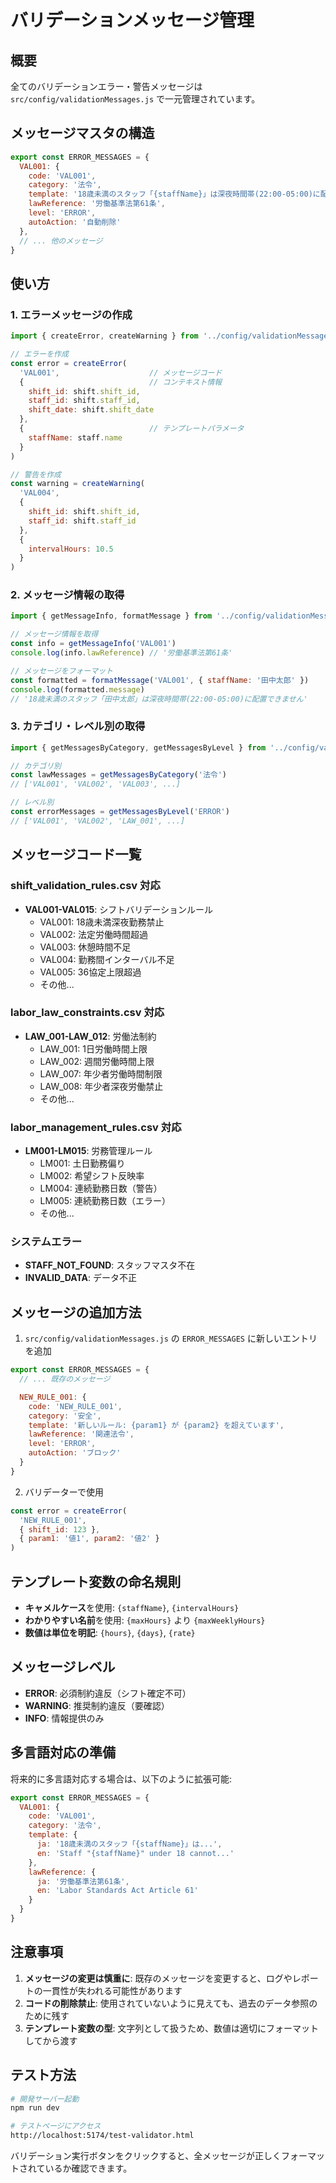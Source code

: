 # バリデーションメッセージ管理

## 概要

全てのバリデーションエラー・警告メッセージは `src/config/validationMessages.js` で一元管理されています。

## メッセージマスタの構造

```javascript
export const ERROR_MESSAGES = {
  VAL001: {
    code: 'VAL001',
    category: '法令',
    template: '18歳未満のスタッフ「{staffName}」は深夜時間帯(22:00-05:00)に配置できません',
    lawReference: '労働基準法第61条',
    level: 'ERROR',
    autoAction: '自動削除'
  },
  // ... 他のメッセージ
}
```

## 使い方

### 1. エラーメッセージの作成

```javascript
import { createError, createWarning } from '../config/validationMessages.js'

// エラーを作成
const error = createError(
  'VAL001',                    // メッセージコード
  {                            // コンテキスト情報
    shift_id: shift.shift_id,
    staff_id: shift.staff_id,
    shift_date: shift.shift_date
  },
  {                            // テンプレートパラメータ
    staffName: staff.name
  }
)

// 警告を作成
const warning = createWarning(
  'VAL004',
  {
    shift_id: shift.shift_id,
    staff_id: shift.staff_id
  },
  {
    intervalHours: 10.5
  }
)
```

### 2. メッセージ情報の取得

```javascript
import { getMessageInfo, formatMessage } from '../config/validationMessages.js'

// メッセージ情報を取得
const info = getMessageInfo('VAL001')
console.log(info.lawReference) // '労働基準法第61条'

// メッセージをフォーマット
const formatted = formatMessage('VAL001', { staffName: '田中太郎' })
console.log(formatted.message)
// '18歳未満のスタッフ「田中太郎」は深夜時間帯(22:00-05:00)に配置できません'
```

### 3. カテゴリ・レベル別の取得

```javascript
import { getMessagesByCategory, getMessagesByLevel } from '../config/validationMessages.js'

// カテゴリ別
const lawMessages = getMessagesByCategory('法令')
// ['VAL001', 'VAL002', 'VAL003', ...]

// レベル別
const errorMessages = getMessagesByLevel('ERROR')
// ['VAL001', 'VAL002', 'LAW_001', ...]
```

## メッセージコード一覧

### shift_validation_rules.csv 対応
- **VAL001-VAL015**: シフトバリデーションルール
  - VAL001: 18歳未満深夜勤務禁止
  - VAL002: 法定労働時間超過
  - VAL003: 休憩時間不足
  - VAL004: 勤務間インターバル不足
  - VAL005: 36協定上限超過
  - その他...

### labor_law_constraints.csv 対応
- **LAW_001-LAW_012**: 労働法制約
  - LAW_001: 1日労働時間上限
  - LAW_002: 週間労働時間上限
  - LAW_007: 年少者労働時間制限
  - LAW_008: 年少者深夜労働禁止
  - その他...

### labor_management_rules.csv 対応
- **LM001-LM015**: 労務管理ルール
  - LM001: 土日勤務偏り
  - LM002: 希望シフト反映率
  - LM004: 連続勤務日数（警告）
  - LM005: 連続勤務日数（エラー）
  - その他...

### システムエラー
- **STAFF_NOT_FOUND**: スタッフマスタ不在
- **INVALID_DATA**: データ不正

## メッセージの追加方法

1. `src/config/validationMessages.js` の `ERROR_MESSAGES` に新しいエントリを追加

```javascript
export const ERROR_MESSAGES = {
  // ... 既存のメッセージ

  NEW_RULE_001: {
    code: 'NEW_RULE_001',
    category: '安全',
    template: '新しいルール: {param1} が {param2} を超えています',
    lawReference: '関連法令',
    level: 'ERROR',
    autoAction: 'ブロック'
  }
}
```

2. バリデーターで使用

```javascript
const error = createError(
  'NEW_RULE_001',
  { shift_id: 123 },
  { param1: '値1', param2: '値2' }
)
```

## テンプレート変数の命名規則

- **キャメルケース**を使用: `{staffName}`, `{intervalHours}`
- **わかりやすい名前**を使用: `{maxHours}` より `{maxWeeklyHours}`
- **数値は単位を明記**: `{hours}`, `{days}`, `{rate}`

## メッセージレベル

- **ERROR**: 必須制約違反（シフト確定不可）
- **WARNING**: 推奨制約違反（要確認）
- **INFO**: 情報提供のみ

## 多言語対応の準備

将来的に多言語対応する場合は、以下のように拡張可能:

```javascript
export const ERROR_MESSAGES = {
  VAL001: {
    code: 'VAL001',
    category: '法令',
    template: {
      ja: '18歳未満のスタッフ「{staffName}」は...',
      en: 'Staff "{staffName}" under 18 cannot...'
    },
    lawReference: {
      ja: '労働基準法第61条',
      en: 'Labor Standards Act Article 61'
    }
  }
}
```

## 注意事項

1. **メッセージの変更は慎重に**: 既存のメッセージを変更すると、ログやレポートの一貫性が失われる可能性があります
2. **コードの削除禁止**: 使用されていないように見えても、過去のデータ参照のために残す
3. **テンプレート変数の型**: 文字列として扱うため、数値は適切にフォーマットしてから渡す

## テスト方法

```bash
# 開発サーバー起動
npm run dev

# テストページにアクセス
http://localhost:5174/test-validator.html
```

バリデーション実行ボタンをクリックすると、全メッセージが正しくフォーマットされているか確認できます。
